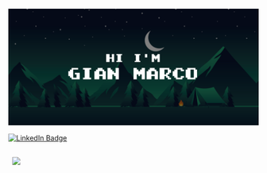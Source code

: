 ![banner](Banner.svg)

[![LinkedIn Badge](https://img.shields.io/badge/LinkedIn-Profile-informational?style=flat&logo=linkedin&logoColor=white&color=0D76A8)](https://www.linkedin.com/in/gian-marco-mora-tami-66233b20a)

<a href="https://github.com/gianmt-06/HillEncryption.git">
  <img align="center" style="margin:1rem 0.5rem" src="https://github.com/gianmt-06/HillEncryption.git" />
</a>
